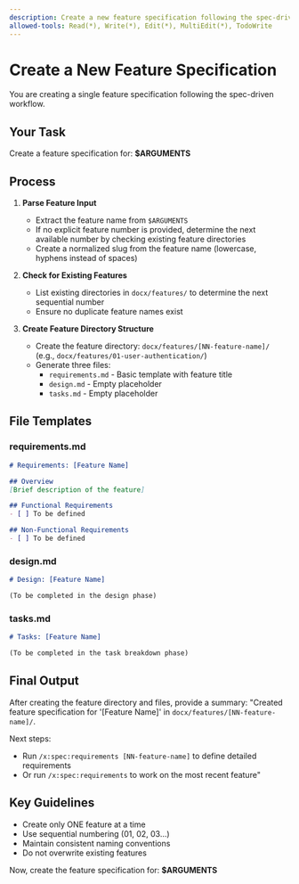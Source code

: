 ```yaml
---
description: Create a new feature specification following the spec-driven workflow.
allowed-tools: Read(*), Write(*), Edit(*), MultiEdit(*), TodoWrite
---
```


# Create a New Feature Specification

You are creating a single feature specification following the spec-driven workflow.

## Your Task

Create a feature specification for: **$ARGUMENTS**

## Process

1. **Parse Feature Input**
   - Extract the feature name from `$ARGUMENTS`
   - If no explicit feature number is provided, determine the next available number by checking existing feature directories
   - Create a normalized slug from the feature name (lowercase, hyphens instead of spaces)

2. **Check for Existing Features**
   - List existing directories in `docx/features/` to determine the next sequential number
   - Ensure no duplicate feature names exist

3. **Create Feature Directory Structure**
   - Create the feature directory: `docx/features/[NN-feature-name]/` (e.g., `docx/features/01-user-authentication/`)
   - Generate three files:
     - `requirements.md` - Basic template with feature title
     - `design.md` - Empty placeholder
     - `tasks.md` - Empty placeholder

## File Templates

### requirements.md
```markdown
# Requirements: [Feature Name]

## Overview
[Brief description of the feature]

## Functional Requirements
- [ ] To be defined

## Non-Functional Requirements
- [ ] To be defined
```

### design.md
```markdown
# Design: [Feature Name]

(To be completed in the design phase)
```

### tasks.md
```markdown
# Tasks: [Feature Name]

(To be completed in the task breakdown phase)
```

## Final Output

After creating the feature directory and files, provide a summary:
"Created feature specification for '[Feature Name]' in `docx/features/[NN-feature-name]/`.

Next steps:
- Run `/x:spec:requirements [NN-feature-name]` to define detailed requirements
- Or run `/x:spec:requirements` to work on the most recent feature"

## Key Guidelines

- Create only ONE feature at a time
- Use sequential numbering (01, 02, 03...)
- Maintain consistent naming conventions
- Do not overwrite existing features

Now, create the feature specification for: **$ARGUMENTS**
